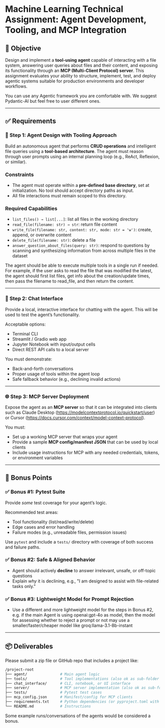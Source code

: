 # **Machine Learning Technical Assignment: Agent Development, Tooling, and MCP Integration**

## 🎯 **Objective**

Design and implement a **tool-using agent** capable of interacting with a file system, answering user queries about files and their content, and exposing its functionality through an **MCP (Multi-Client Protocol) server**. This assignment evaluates your ability to structure, implement, test, and deploy agentic systems suitable for production environments and developer workflows.

You can use any Agentic framework you are comfortable with. We suggest Pydantic-AI but feel free to user different ones.

---

## ✅ **Requirements**

### **🧩 Step 1: Agent Design with Tooling Approach**

Build an autonomous agent that performs **CRUD operations** and intelligent file queries using a **tool-based architecture**. The agent must reason through user prompts using an internal planning loop (e.g., ReAct, Reflexion, or similar).

### Constraints

- The agent must operate within a **pre-defined base directory**, set at initialization. No tool should accept directory paths as input.
- All file interactions must remain scoped to this directory.

### Required Capabilities

- `list_files() → list[...]`: list all files in the working directory
- `read_file(filename: str) → str`: return file content
- `write_file(filename: str, content: str, mode: str = 'w')`: create, append, or overwrite content
- `delete_file(filename: str)`: delete a file
- `answer_question_about_files(query: str)`: respond to questions by scanning and synthesizing information from across multiple files in the dataset

The agent should be able to execute multiple tools in a single run if needed. For example, if the user asks to read the file that was modified the latest, the agent should first list files, get info about the creation/update times, then pass the filename to read_file, and then return the content.

---

### **💬 Step 2: Chat Interface**

Provide a local, interactive interface for chatting with the agent. This will be used to test the agent’s functionality.

Acceptable options:

- Terminal CLI
- Streamlit / Gradio web app
- Jupyter Notebook with input/output cells
- Direct REST API calls to a local server

You must demonstrate:

- Back-and-forth conversations
- Proper usage of tools within the agent loop
- Safe fallback behavior (e.g., declining invalid actions)

---

### **🌐 Step 3: MCP Server Deployment**

Expose the agent as an **MCP server** so that it can be integrated into clients such as Claude Desktop (<https://modelcontextprotocol.io/quickstart/user>) or Cursor (<https://docs.cursor.com/context/model-context-protocol>).

You must:

- Set up a working MCP server that wraps your agent
- Provide a sample **MCP config/manifest JSON** that can be used by local clients
- Include usage instructions for MCP with any needed credentials, tokens, or environment variables

---

## 🌟 **Bonus Points**

### ✅ Bonus #1: **Pytest Suite**

Provide *some* test coverage for your agent’s logic.

Recommended test areas:

- Tool functionality (list/read/write/delete)
- Edge cases and error handling
- Failure modes (e.g., unreadable files, permission issues)

Use `pytest` and include a `tests/` directory with coverage of both success and failure paths.

### ✅ Bonus #2: Safe & Aligned Behavior

- Agent should actively **decline** to answer irrelevant, unsafe, or off-topic questions
- Explain *why* it is declining, e.g., "I am designed to assist with file-related tasks only."

### ✅ Bonus #3: Lightweight Model for Prompt Rejection

- Use a different and more lightweight model for the steps in Bonus #2, e.g. if the main Agent is using openai:gpt-4o as model, then the model for assessing whether to reject a prompt or not may use a smaller/faster/cheaper model like groq:llama-3.1-8b-instant

---

## 📦 **Deliverables**

Please submit a zip file or GitHub repo that includes a project like:

```bash
/project-root
├── agent/               # Main agent logic
├── tools/               # Tool implementations (also ok as sub-folder in agent folder)
├── chat_interface/      # CLI, notebook, or UI interface
├── server/              # MCP server implementation (also ok as sub-folder in agent folder)
├── tests/               # Pytest test cases
├── mcp_config.json      # Manifest/config for MCP clients
├── requirements.txt     # Python dependencies (or pyproject.toml with poetry.lock or uv.lock)
└── README.md            # Instructions
```

Some example runs/conversations of the agents would be considered a bonus.
